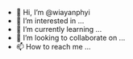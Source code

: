- 👋 Hi, I’m @wiayanphyi
- 👀 I’m interested in ...
- 🌱 I’m currently learning ...
- 💞️ I’m looking to collaborate on ...
- 📫 How to reach me ...

<!---
wiayanphyi/wiayanphyi is a ✨ special ✨ repository because its `README.md` (this file) appears on your GitHub profile.
You can click the Preview link to take a look at your changes.
--->
